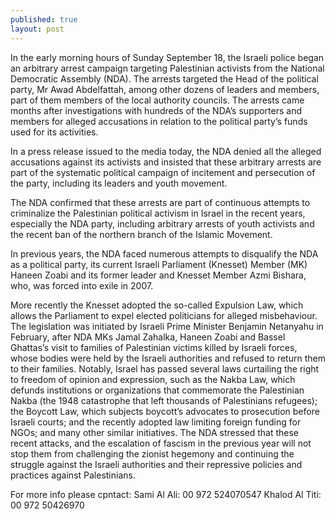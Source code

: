```yaml
---
published: true
layout: post
---
```

In the early morning hours of Sunday September 18, the Israeli police began an arbitrary arrest campaign targeting Palestinian activists from the National Democratic Assembly (NDA). The arrests targeted the Head of the political party, Mr Awad Abdelfattah, among other dozens of leaders and members, part of them members of the local authority councils. The arrests came months after investigations with hundreds of the NDA’s supporters and members for alleged accusations in relation to the political party’s funds used for its activities.

In a press release issued to the media today, the NDA denied all the alleged accusations against its activists and insisted that these arbitrary arrests are part of the systematic political campaign of incitement and persecution of the party, including its leaders and youth movement.

The NDA confirmed that these arrests are part of continuous attempts to criminalize the Palestinian political activism in Israel in the recent years, especially the NDA party, including arbitrary arrests of youth activists and the recent ban of the northern branch of the Islamic Movement.

In previous years, the NDA faced numerous attempts to disqualify the NDA as a political party, its current Israeli Parliament (Knesset) Member (MK) Haneen Zoabi and its former leader and Knesset Member Azmi Bishara, who, was forced into exile in 2007. 

More recently the Knesset adopted the so-called Expulsion Law, which allows the Parliament to expel elected politicians for alleged misbehaviour. The legislation was initiated by Israeli Prime Minister Benjamin Netanyahu in February, after NDA MKs Jamal Zahalka, Haneen Zoabi and Bassel Ghattas’s visit to families of Palestinian victims killed by Israeli forces, whose bodies were held by the  Israeli authorities and refused to return them to their families. 
Notably, Israel has passed several laws curtailing the right to freedom of opinion and expression, such as the Nakba Law, which defunds institutions or organizations that commemorate the Palestinian Nakba (the 1948 catastrophe that left thousands of Palestinians refugees); the Boycott Law, which subjects boycott’s advocates to prosecution before Israeli courts; and the recently adopted law limiting foreign funding for NGOs; and many other similar initiatives.
The NDA stressed that these recent attacks, and the escalation of fascism in the previous year will not stop them from challenging the zionist hegemony and continuing the struggle against the Israeli authorities and their repressive policies and practices against Palestinians.
 
For more info please cpntact:
Sami Al Ali:     00 972 524070547
Khalod Al Titi: 00 972 50426970

